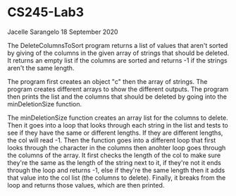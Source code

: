 # CS245-Lab3
Jacelle Sarangelo
18 September 2020

The DeleteColumnsToSort program returns a list of values that aren't sorted by giving of the columns in the given array of strings that should be deleted. It returns an empty list if the columns are sorted and returns -1 if the strings aren't the same length.

The program first creates an object "c" then the array of strings. The program creates different arrays to show the different outputs. The program then prints the list and the columns that should be deleted by going into the minDeletionSize function.

The minDeletionSize function creates an array list for the columns to delete. Then it goes into a loop that looks through each string in the list and tests to see if they have the same or different lengths. If they are different lengths, the col will read -1. Then the function goes into a different loop that first looks through the character in the columns then anohter loop goes through the columns of the array. It first checks the length of the col to make sure they're the same as the length of the string next to it, if they're not it ends through the loop and returns -1, else if they're the same length then it adds that value into the col list (the columns to delete). Finally, it breaks from the loop and returns those values, which are then printed.
